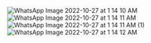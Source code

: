 ![WhatsApp Image 2022-10-27 at 1 14 10 AM](https://user-images.githubusercontent.com/56400384/198122880-90de9ad7-bc23-455e-80b8-c09ebd1c26a2.jpeg)
![WhatsApp Image 2022-10-27 at 1 14 11 AM](https://user-images.githubusercontent.com/56400384/198122898-f78f840f-26fb-4312-bdd8-d50f3c056193.jpeg)
![WhatsApp Image 2022-10-27 at 1 14 11 AM (1)](https://user-images.githubusercontent.com/56400384/198122909-80425ab0-8f27-497a-8e9d-d502e1936653.jpeg)
![WhatsApp Image 2022-10-27 at 1 14 12 AM](https://user-images.githubusercontent.com/56400384/198122922-6f8fb0f9-491d-4890-a031-1f5cc4c47395.jpeg)
